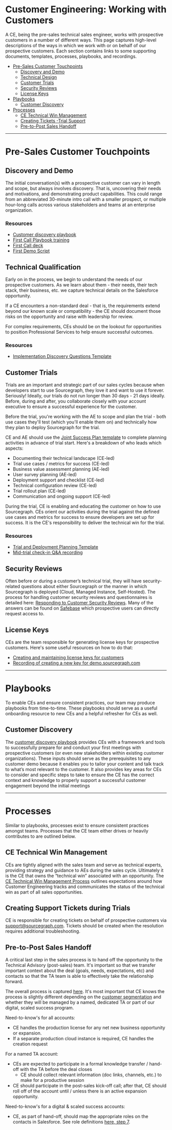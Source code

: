 # Customer Engineering: Working with Customers

A CE, being the pre-sales technical sales engineer, works with prospective customers in a number of different ways. This page captures high-level descriptions of the ways in which we work with or on behalf of our prospective customers. Each section contains links to some supporting documents, templates, processes, playbooks, and recordings.

- [Pre-Sales Customer Touchpoints](#pre-sales-customer-touchpoints)
  - [Discovery and Demo](#discovery-and-demo)
  - [Technical Design](#technical-design)
  - [Customer Trials](#customer-trials)
  - [Security Reviews](#security-reviews)
  - [License Keys](#license-keys)
- [Playbooks](#playbooks)
  - [Customer Discovery](#customer-discovery)
- [Processes](#processes)
  - [CE Technical Win Management](#ce-technical-win-management)
  - [Creating Tickets -Trial Support](#creating-support-tickets-during-trials)
  - [Pre-to-Post Sales Handoff](#pre-to-post-sales-handoff)

---

# Pre-Sales Customer Touchpoints

## Discovery and Demo

The initial conversation(s) with a prospective customer can vary in length and scope, but always involves discovery. That is, uncovering their needs and motivations, and demonstrating product capabilities. This could range from an abbreviated 30-minute intro call with a smaller prospect, or multiple hour-long calls across various stakeholders and teams at an enterprise organization.

### Resources

- [Customer discovery playbook](#customer-discovery)
- [First Call Playbook training](https://docs.google.com/presentation/d/11xnb8kU8al0nu5swyprfUqFQs88CU1wDYLy65uimZBs/edit#slide=id.g260d5c6e87d_0_0)
- [First Call deck](https://docs.google.com/presentation/d/11Nz_PCy-RP5uPExtao9Hx-UM1-EykHdaft66sH6BTcs/edit#slide=id.g28295ca06f6_0_323)
- [First Demo Script](https://docs.google.com/document/d/107vpU01GNuoW64iSOEMYE5iFsusiDPbk2uqB3VQCWjE/edit#heading=h.dmholmrckdap)

## Technical Qualification

Early on in the process, we begin to understand the needs of our prospective customers. As we learn about them - their needs, their tech stack, their business, etc. we capture technical details on the Salesforce opportunity.

If a CE encounters a non-standard deal - that is, the requirements extend beyond our known scale or compatibility - the CE should document those risks on the opportunity and raise with leadership for review.

For complex requirements, CEs should be on the lookout for opportunities to position Professional Services to help ensure successful outcomes.

### Resources

- [Implementation Discovery Questions Template](https://docs.google.com/spreadsheets/d/1p2sCHDPsZBF5dIs13xaJF0zPc4vIvz0g4NGxOHU2qig/edit#gid=0)

## Customer Trials

Trials are an important and strategic part of our sales cycles because when developers start to use Sourcegraph, they love it and want to use it forever. Seriously! Ideally, our trials do not run longer than 30 days - 21 days ideally. Before, during and after, you collaborate closely with your account executive to ensure a successful experience for the customer.

Before the trial, you're working with the AE to scope and plan the trial - both use cases they'll test (which you'll enable them on) and technically how they plan to deploy Sourcegraph for the trial.

CE and AE should use the [Joint Success Plan template](https://docs.google.com/spreadsheets/d/10nXs7INmzvKxGb5xPOTju8yxnkQXcBc3SEYdu20xFtM/edit#gid=1991584268) to complete planning activities in advance of trial start. Here's a breakdown of who leads which aspects:

- Documenting their technical landscape (CE-led)
- Trial use cases / metrics for success (CE-led)
- Business value assessment planning (AE-led)
- User survey planning (AE-led)
- Deployment support and checklist (CE-led)
- Technical configuration review (CE-led)
- Trial rollout plan (CE-led)
- Communication and ongoing support (CE-led)

During the trial, CE is enabling and educating the customer on how to use Sourcegraph. CEs orient our activities during the trial against the defined use cases and metrics for success to ensure developers are set up for success. It is the CE's responsibility to deliver the technical win for the trial.

### Resources

- [Trial and Deployment Planning Template](https://docs.google.com/spreadsheets/d/1mi_540InPEs6_xmCE2gHzw6Vt9QHDx-IdGogQZN6Ezw/edit?usp=sharing)
- [Mid-trial check-in Q&A recording](https://chorus.ai/meeting/CEA97B5EA976491E97AED80A2EAE45D5)

## Security Reviews

Often before or during a customer’s technical trial, they will have security-related questions about either Sourcegraph or the manner in which Sourcegraph is deployed (Cloud, Managed Instance, Self-Hosted). The process for handling customer security reviews and questionnaires is detailed here: [Responding to Customer Security Reviews](../process/security-reviews.md). Many of the answers can be found on [Safebase](https://app.safebase.io/portal) which prospective users can directly request access to.

## License Keys

CEs are the team responsible for generating license keys for prospective customers. Here's some useful resources on how to do that:

- [Creating and maintaining license keys for customers](../process/license_keys.md)
- [Recording of creating a new key for demo.sourcegraph.com](https://drive.google.com/file/d/1fYsBqdzdBLd0mzAu2FJxrWznRX0k-iqr/view?usp=sharing)

---

# Playbooks

To enable CEs and ensure consistent practices, our team may produce playbooks from time-to-time. These playbooks should serve as a useful onboarding resource to new CEs and a helpful refresher for CEs as well.

## Customer Discovery

The [customer discovery playbook](https://docs.google.com/document/d/14iSqJBtiM32D1zSVVvtZGZmWVLuQ7S7MoJDM6wAhkyQ/edit) provides CEs with a framework and tools to successfully prepare for and conduct your first meetings with prospective customers (or even new stakeholders within existing customer organizations). These inputs should serve as the prerequisites to any customer demo because it enables you to tailor your content and talk track to what’s most relevant to the customer. It also provides key areas for CEs to consider and specific steps to take to ensure the CE has the correct context and knowledge to properly support a successful customer engagement beyond the initial meetings

---

# Processes

Similar to playbooks, processes exist to ensure consistent practices amongst teams. Processes that the CE team either drives or heavily contributes to are outlined below.

## CE Technical Win Management

CEs are tightly aligned with the sales team and serve as technical experts, providing strategy and guidance to AEs during the sales cycle. Ultimately it is the CE that owns the “technical win” associated with an opportunity. The [CE Technical Win Management Process](../process/tech-win-process.md) outlines expectations around how Customer Engineering tracks and communicates the status of the technical win as part of all sales opportunities.

## Creating Support Tickets during Trials

CE is responsible for creating tickets on behalf of prospective customers via support@sourcegraph.com. Tickets should be created when the resolution requires additional troubleshooting.

## Pre-to-Post Sales Handoff

A critical last step in the sales process is to hand off the opportunity to the Technical Advisory (post-sales) team. It's important so that we transfer important context about the deal (goals, needs, expectations, etc) and contacts so that the TA team is able to effectively take the relationship forward.

The overall process is captured [here](../../ta/enterprise-success/team-culture/processes.md#post-sales-handoff). It's most important that CE knows the process is slightly different depending on the [customer segmentation](../../ta/index.md#customer-segmentation) and whether they will be managed by a named, dedicated TA or part of our digital, scaled success program.

Need-to-know's for all accounts:
- CE handles the production license for any net new business opportunity or expansion.
- If a separate production cloud instance is required, CE handles the creation request

For a named TA account:
- CEs are expected to participate in a formal knowledge transfer / hand-off with the TA before the deal closes
  - CE should collect relevant information (doc links, channels, etc.) to make for a productive session
- CE should participate in the post-sales kick-off call; after that, CE should roll off of the account until / unless there is an active expansion opportunity.

Need-to-know's for a digital & scaled success accounts:
- CE, as part of hand-off, should map the appropriate roles on the contacts in Salesforce. See role definitions [here, step 7](../../ta/enterprise-success/team-culture/processes.md#process-overview).
